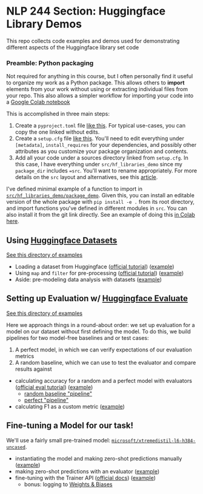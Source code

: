 # NLP 244 Section: Huggingface Library Demos

This repo collects code examples and demos used for demonstrating different aspects of the Huggingface library set
code 

### Preamble: Python packaging

Not required for anything in this course, but I often personally find it useful to organize my work as a Python package. 
This allows others to **import** elements from your work without using or extracting individual files from your repo. 
This also allows a simpler workflow for importing your code into a [Google Colab notebook](https://colab.research.google.com/)

This is accomplished in three main steps:

1. Create a `pyproject.toml` file [like this](./pyproject.toml). For typical use-cases, you can copy the one linked 
without edits. 
2. Create a `setup.cfg` file [like this](setup.cfg). You'll need to edit everything under `[metadata]`, 
`install_requires` for your dependencies, and possibly other attributes as you customize your package organization and 
contents.
3. Add all your code under a sources directory linked from `setup.cfg`. In this case, I have everything under 
`src/hf_libraries_demo` since my `package_dir` includes `=src`. You'll want to rename appropriately. For more details 
on the `src` layout and alternatives, see this 
[article](https://setuptools.pypa.io/en/latest/userguide/declarative_config.html#using-a-src-layout).

I've defined minimal example of a function to import in 
[`src/hf_libraries_demo/package_demo`](src/hf_libraries_demo/package_demo). Given this, you can install an editable 
version of the whole package with `pip install -e .` from its root directory, and import functions you've defined in 
different modules in `src`. You can also install it from the git link directly. See an example of doing this 
[in Colab here](./ImportingAGithubPyPackage.ipynb).

## Using [Huggingface Datasets](https://huggingface.co/docs/datasets)

[See this directory of examples](./src/hf_libraries_demo/datasets)

- Loading a dataset from Huggingface ([official tutorial](https://huggingface.co/docs/datasets/load_hub)) ([example](/src/hf_libraries_demo/datasets/load_dataset_example.py))
- Using `map` and `filter` for pre-processing ([official tutorial](https://huggingface.co/docs/datasets/use_dataset)) ([example](/src/hf_libraries_demo/datasets/pre_process_example.py))
- Aside: pre-modeling data analysis with datasets ([example](./src/hf_libraries_demo/datasets/data_analysis_example.py))

## Setting up Evaluation w/ [Huggingface Evaluate](https://huggingface.co/docs/evaluate)

[See this directory of examples](src/hf_libraries_demo/evaluation/README.md)

Here we approach things in a round-about order: we set up evaluation for a model on our dataset without first defining 
the model. To do this, we build pipelines for two model-free baselines and or test cases:

1) A perfect model, in which we can verify expectations of our evaluation metrics
2) A random baseline, which we can use to test the evaluator and compare results against

- calculating accuracy for a random and a perfect model with evaluators 
([official eval tutorial](https://huggingface.co/docs/evaluate/v0.4.0/en/base_evaluator)) ([example](src/hf_libraries_demo/evaluation/simple_evaluation.py))
  - [random baseline "pipeline"](./src/hf_libraries_demo/pipelines/random_label_pipeline.py)
  - [perfect "pipeline"](./src/hf_libraries_demo/pipelines/perfect_pipeline.py)
- calculating F1 as a custom metric ([example](src/hf_libraries_demo/evaluation/multi_metric_evaluation.py))

## Fine-tuning a Model for our task! 

We'll use a fairly small pre-trained model: 
[`microsoft/xtremedistil-l6-h384-uncased`](https://huggingface.co/microsoft/xtremedistil-l6-h384-uncased).
- instantiating the model and making zero-shot predictions manually ([example](./src/hf_libraries_demo/experiments/manual_inference.py))
- making zero-shot predictions with an evaluator ([example](./src/hf_libraries_demo/experiments/auto_inference.py))
- fine-tuning with the Trainer API 
([official docs](https://huggingface.co/docs/transformers/v4.26.0/en/main_classes/trainer#transformers.Trainer)) 
([example](./src/hf_libraries_demo/experiments/finetune_w_trainer.py))
  - bonus: logging to [Weights & Biases](https://wandb.ai/kingb12/nlp244-hf-libraries-demo?workspace=user-kingb12)
